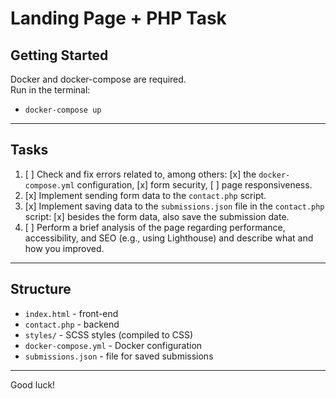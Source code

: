 # Landing Page + PHP Task

## Getting Started

Docker and docker-compose are required.  
Run in the terminal:
- `docker-compose up`

---

## Tasks

1. [ ] Check and fix errors related to, among others:
      [x]  the `docker-compose.yml` configuration,
      [x]  form security,
      [ ] page responsiveness.
2. [x] Implement sending form data to the `contact.php` script.
3. [x] Implement saving data to the `submissions.json` file in the `contact.php` script:
      [x] besides the form data, also save the submission date.
4. [ ] Perform a brief analysis of the page regarding performance, accessibility, and SEO (e.g., using Lighthouse) and describe what and how you improved.

---

## Structure

- `index.html` - front-end
- `contact.php` - backend
- `styles/` - SCSS styles (compiled to CSS)
- `docker-compose.yml` - Docker configuration
- `submissions.json` - file for saved submissions

---

Good luck!
